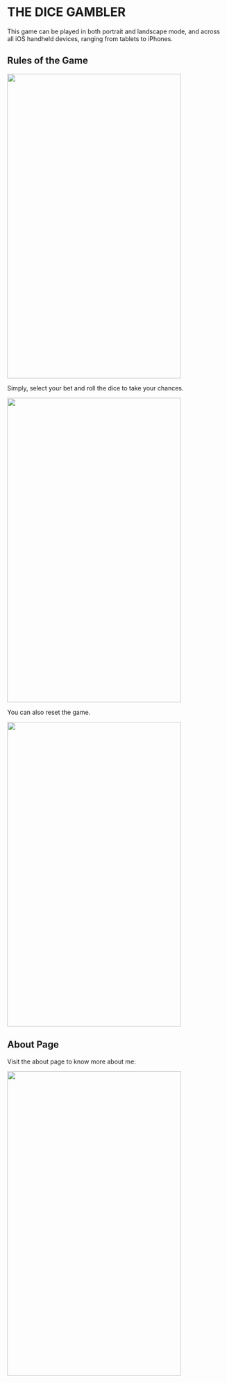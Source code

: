 # THE DICE GAMBLER

This game can be played in both portrait and landscape mode, and across all iOS handheld devices, ranging from tablets to iPhones.

## Rules of the Game

<img src="https://github.com/VinDesiraju/IOS-Apps/assets/31548669/9bb14694-f1a8-49af-90dd-9b3f974929de" width="400" height="700">

Simply, select your bet and roll the dice to take your chances.

<img src="https://github.com/VinDesiraju/IOS-Apps/assets/31548669/ed265ff4-8969-41ab-9cf5-98e9ad49ee49" width="400" height="700">

You can also reset the game.

<img src="https://github.com/VinDesiraju/IOS-Apps/assets/31548669/7ec493d1-cf0a-4aa9-a952-d7a6a5e2e2c7" width="400" height="700">

## About Page

Visit the about page to know more about me:

<img src="https://github.com/VinDesiraju/IOS-Apps/assets/31548669/9cdfbd55-8884-4ec2-80c0-58adcd03b177" width="400" height="700">
